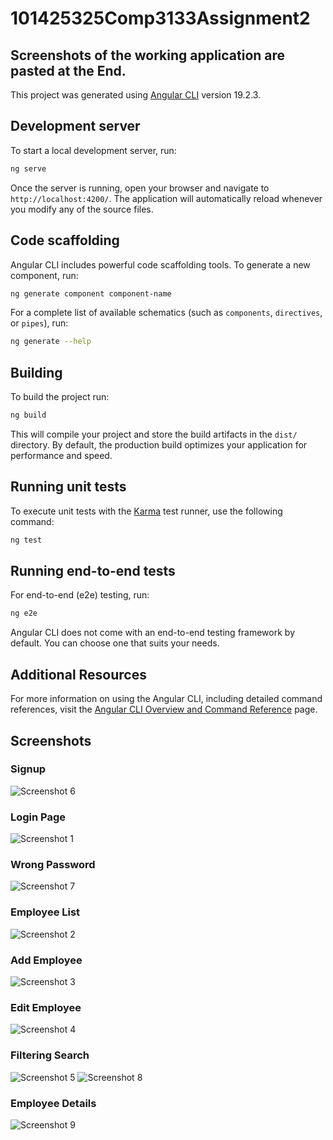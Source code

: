 # 101425325Comp3133Assignment2

## Screenshots of the working application are pasted at the End.

This project was generated using [Angular CLI](https://github.com/angular/angular-cli) version 19.2.3.

## Development server

To start a local development server, run:

```bash
ng serve
```

Once the server is running, open your browser and navigate to `http://localhost:4200/`. The application will automatically reload whenever you modify any of the source files.

## Code scaffolding

Angular CLI includes powerful code scaffolding tools. To generate a new component, run:

```bash
ng generate component component-name
```

For a complete list of available schematics (such as `components`, `directives`, or `pipes`), run:

```bash
ng generate --help
```

## Building

To build the project run:

```bash
ng build
```

This will compile your project and store the build artifacts in the `dist/` directory. By default, the production build optimizes your application for performance and speed.

## Running unit tests

To execute unit tests with the [Karma](https://karma-runner.github.io) test runner, use the following command:

```bash
ng test
```

## Running end-to-end tests

For end-to-end (e2e) testing, run:

```bash
ng e2e
```

Angular CLI does not come with an end-to-end testing framework by default. You can choose one that suits your needs.

## Additional Resources

For more information on using the Angular CLI, including detailed command references, visit the [Angular CLI Overview and Command Reference](https://angular.dev/tools/cli) page.



## Screenshots

### Signup
![Screenshot 6](images/signup.png)

### Login Page
![Screenshot 1](images/login.png)

### Wrong Password
![Screenshot 7](images/WrongPassword.png)

### Employee List
![Screenshot 2](images/EmpList.png)

### Add Employee
![Screenshot 3](images/add.png)

### Edit Employee
![Screenshot 4](images/edit.png)

### Filtering Search
![Screenshot 5](images/filter1.png)
![Screenshot 8](images/filter2.png)

### Employee Details
![Screenshot 9](images/details.png)

